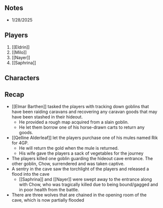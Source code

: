 Notes
---
- 1/28/2025


Players
---
1. [[Eldrin]]
2. [[Milo]]
3. [[Nayer]]
4. [[Saphrina]]

Characters
---

Recap
---
- [[Elmar Barthen]] tasked the players with tracking down goblins that have been raiding caravans and recovering any caravan goods that may have been stashed in their hideout.
	- He provided a rough map acquired from a slain goblin.
	- He let them borrow one of his horse-drawn carts to return any goods.
- [[Qelline Alderleaf]] let the players purchase one of his mules named Rik for 4GP.
	- He will return the gold when the mule is returned.
	- His wife gave the players a sack of vegetables for the journey
- The players killed one goblin guarding the hideout cave entrance.  The other goblin, Chow, surrendered and was taken captive.
- A sentry in the cave saw the torchlight of the players and released a flood into the cave
	- [[Saphrina]] and [[Nayer]] were swept away to the entrance along with Chow, who was tragically killed due to being bound/gagged and in poor health from the battle.
- There are three wolves that are chained in the opening room of the cave, which is now partially flooded